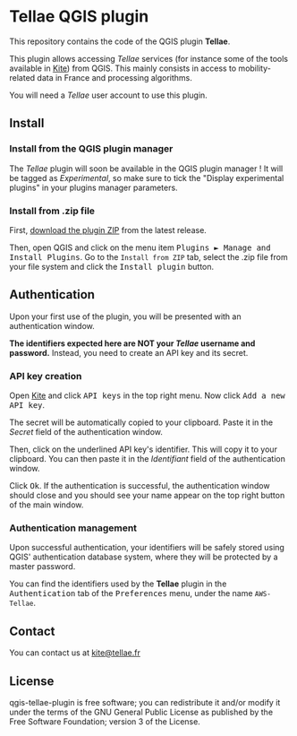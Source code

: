 # Tellae QGIS plugin

This repository contains the code of the QGIS plugin **Tellae**.

This plugin allows accessing _Tellae_ services (for instance some of the tools available in [Kite](https://kite.tellae.fr/)) from QGIS.
This mainly consists in access to mobility-related data in France and processing algorithms.

You will need a _Tellae_ user account to use this plugin.

## Install

### Install from the QGIS plugin manager

The _Tellae_ plugin will soon be available in the QGIS plugin manager ! 
It will be tagged as _Experimental_, so make sure to tick the "Display experimental plugins" in your plugins manager parameters.

### Install from .zip file

First, [download the plugin ZIP](https://github.com/tellae/qgis-tellae-plugin/releases/latest/download/tellae_plugin.zip) from the latest release.

Then, open QGIS and click on the menu item <kbd>Plugins ► Manage and Install Plugins</kbd>. Go to the `Install from ZIP` tab, select the .zip file
from your file system and click the <kbd>Install plugin</kbd> button.

## Authentication

Upon your first use of the plugin, you will be presented with an authentication window.

**The identifiers expected here are NOT your _Tellae_ username and password.** Instead, you need to create an API key and its secret.

### API key creation

Open [Kite](https://kite.tellae.fr/) and click <kbd>API keys</kbd> in the top right menu.
Now click <kbd>Add a new API key</kbd>.

The secret will be automatically copied to your clipboard. Paste it in the _Secret_ field of the
authentication window.

Then, click on the underlined API key's identifier. This will copy it to your clipboard.
You can then paste it in the _Identifiant_ field of the authentication window.

Click <kbd>Ok</kbd>. If the authentication is successful, the authentication window should close and you should
see your name appear on the top right button of the main window.

### Authentication management

Upon successful authentication, your identifiers will be safely stored using QGIS'
authentication database system, where they will be protected by a master password.

You can find the identifiers used by the **Tellae** plugin in the 
<kbd>Authentication</kbd> tab of the <kbd>Preferences</kbd> menu, under the name `AWS-Tellae`.

## Contact

You can contact us at kite@tellae.fr

## License

qgis-tellae-plugin is free software; you can redistribute it and/or modify it under 
the terms of the GNU General Public License as published by the 
Free Software Foundation; version 3 of the License.